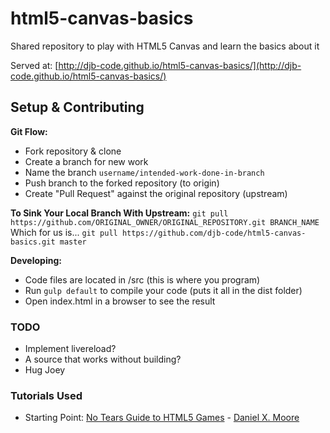 # html5-canvas-basics
Shared repository to play with HTML5 Canvas and learn the basics about it

Served at: [http://djb-code.github.io/html5-canvas-basics/](http://djb-code.github.io/html5-canvas-basics/)


## Setup & Contributing

**Git Flow:**
* Fork repository & clone
* Create a branch for new work
* Name the branch `username/intended-work-done-in-branch`
* Push branch to the forked repository (to origin)
* Create "Pull Request" against the original repository (upstream)

**To Sink Your Local Branch With Upstream:** 
`git pull https://github.com/ORIGINAL_OWNER/ORIGINAL_REPOSITORY.git BRANCH_NAME`
Which for us is...
`git pull https://github.com/djb-code/html5-canvas-basics.git master`

**Developing:**
* Code files are located in /src (this is where you program)
* Run `gulp default` to compile your code (puts it all in the dist folder)
* Open index.html in a browser to see the result


### TODO

* Implement livereload?
* A source that works without building?
* Hug Joey


### Tutorials Used

* Starting Point: [No Tears Guide to HTML5 Games](http://www.html5rocks.com/en/tutorials/canvas/notearsgame/) - [Daniel X. Moore](http://strd6.com/)